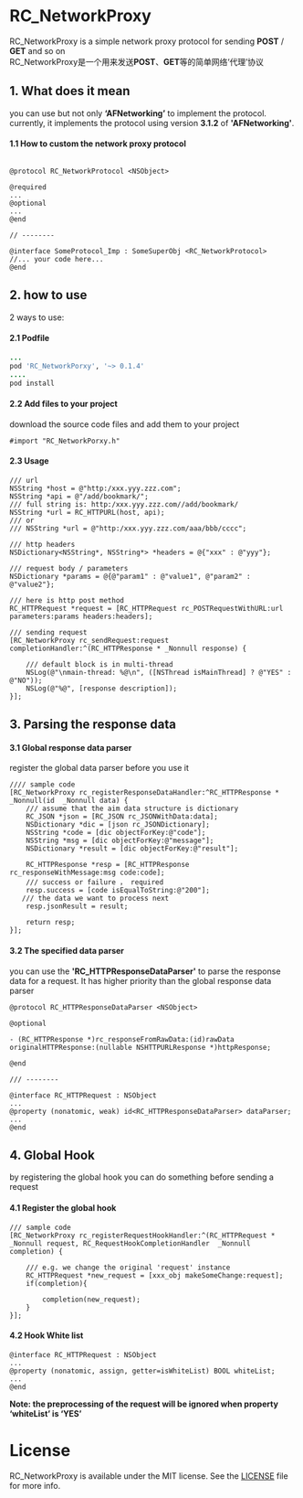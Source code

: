 # RC_NetworkProxy
RC_NetworkProxy is a simple network proxy protocol for sending **POST** / **GET** and so on
\
RC_NetworkProxy是一个用来发送**POST**、**GET**等的简单网络‘代理’协议

## 1. What does it mean

you can use but not only **‘AFNetworking’** to implement the protocol. currently, it implements the protocol using version **3.1.2** of **'AFNetworking'**.

#### 1.1 How to custom the network proxy protocol
```objc

@protocol RC_NetworkProtocol <NSObject>

@required
...
@optional
...
@end

// --------

@interface SomeProtocol_Imp : SomeSuperObj <RC_NetworkProtocol>
//... your code here...
@end
```

## 2. how to use
2 ways to use:
#### 2.1 Podfile
```ruby
...
pod 'RC_NetworkPorxy', '~> 0.1.4'
....
pod install
```
#### 2.2 Add files to your project
download the source code files and add them to your project
```objc
#import "RC_NetworkPorxy.h"
```
#### 2.3 Usage
```objc
/// url
NSString *host = @"http:/xxx.yyy.zzz.com";
NSString *api = @"/add/bookmark/";
/// full string is: http:/xxx.yyy.zzz.com//add/bookmark/
NSString *url = RC_HTTPURL(host, api);
/// or
/// NSString *url = @"http:/xxx.yyy.zzz.com/aaa/bbb/cccc";

/// http headers
NSDictionary<NSString*, NSString*> *headers = @{"xxx" : @"yyy"};

/// request body / parameters
NSDictionary *params = @{@"param1" : @"value1", @"param2" : @"value2"};

/// here is http post method
RC_HTTPRequest *request = [RC_HTTPRequest rc_POSTRequestWithURL:url parameters:params headers:headers];

/// sending request
[RC_NetworkProxy rc_sendRequest:request completionHandler:^(RC_HTTPResponse * _Nonnull response) {
    
    /// default block is in multi-thread
    NSLog(@"\nmain-thread: %@\n", ([NSThread isMainThread] ? @"YES" : @"NO"));
    NSLog(@"%@", [response description]);
}];
```
## 3. Parsing the response data
#### 3.1 Global response data parser
register the global data parser before you use it
```objc
//// sample code
[RC_NetworkProxy rc_registerResponseDataHandler:^RC_HTTPResponse * _Nonnull(id  _Nonnull data) {
    /// assume that the aim data structure is dictionary
    RC_JSON *json = [RC_JSON rc_JSONWithData:data];
    NSDictionary *dic = [json rc_JSONDictionary];
    NSString *code = [dic objectForKey:@"code"];
    NSString *msg = [dic objectForKey:@"message"];
    NSDictionary *result = [dic objectForKey:@"result"];

    RC_HTTPResponse *resp = [RC_HTTPResponse rc_responseWithMessage:msg code:code];
    /// success or failure ， required
    resp.success = [code isEqualToString:@"200"];
   /// the data we want to process next
    resp.jsonResult = result;

    return resp;
}];
```
#### 3.2 The specified data parser
you can use the **'RC_HTTPResponseDataParser'** to parse the response data for a request. It has higher priority than the global response data parser

```objc
@protocol RC_HTTPResponseDataParser <NSObject>

@optional

- (RC_HTTPResponse *)rc_responseFromRawData:(id)rawData originalHTTPResponse:(nullable NSHTTPURLResponse *)httpResponse;

@end

/// --------

@interface RC_HTTPRequest : NSObject
...
@property (nonatomic, weak) id<RC_HTTPResponseDataParser> dataParser;
...
@end
```
## 4. Global Hook
by registering the global hook you can do something before sending a request

#### 4.1 Register the global hook
```objc
/// sample code
[RC_NetworkProxy rc_registerRequestHookHandler:^(RC_HTTPRequest * _Nonnull request, RC_RequestHookCompletionHandler  _Nonnull completion) {

    /// e.g. we change the original 'request' instance
    RC_HTTPRequest *new_request = [xxx_obj makeSomeChange:request];
    if(completion){

        completion(new_request);
    }
}];
```
#### 4.2 Hook White list
```objc
@interface RC_HTTPRequest : NSObject
...
@property (nonatomic, assign, getter=isWhiteList) BOOL whiteList;
...
@end
```
**Note: the preprocessing of the request will be ignored when property ‘whiteList’ is ‘YES’**

# License
RC_NetworkProxy is available under the MIT license. See the [LICENSE](https://github.com/Hymn-RoyCHANG/RC_NetworkProxy/blob/master/LICENSE) file for more info.

